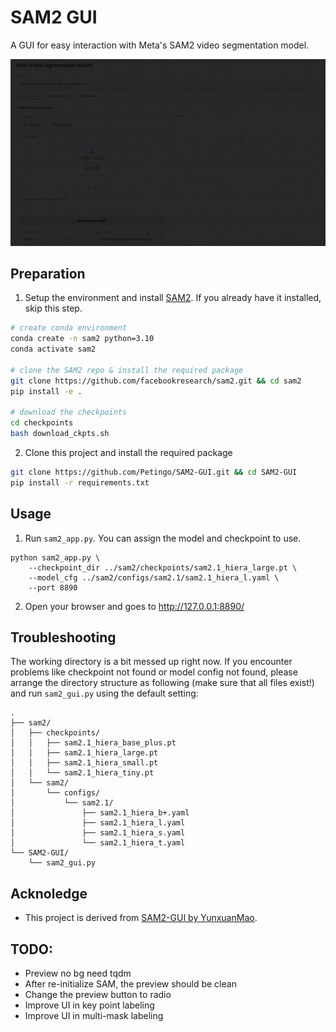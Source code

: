 # SAM2 GUI
A GUI for easy interaction with Meta's SAM2 video segmentation model.

![](screenshots/demo.gif)

## Preparation
1. Setup the environment and install [SAM2](https://ai.meta.com/sam2/). If you already have it installed, skip this step.
```bash
# create conda environment
conda create -n sam2 python=3.10
conda activate sam2

# clone the SAM2 repo & install the required package
git clone https://github.com/facebookresearch/sam2.git && cd sam2
pip install -e .

# download the checkpoints
cd checkpoints
bash download_ckpts.sh
```

2. Clone this project and install the required package
```bash
git clone https://github.com/Petingo/SAM2-GUI.git && cd SAM2-GUI
pip install -r requirements.txt
```

## Usage
1. Run `sam2_app.py`. You can assign the model and checkpoint to use.
```
python sam2_app.py \
    --checkpoint_dir ../sam2/checkpoints/sam2.1_hiera_large.pt \
    --model_cfg ../sam2/configs/sam2.1/sam2.1_hiera_l.yaml \
    --port 8890
```

2. Open your browser and goes to http://127.0.0.1:8890/

## Troubleshooting 
The working directory is a bit messed up right now. If you encounter problems like checkpoint not found or model config not found, please arrange the directory structure as following (make sure that all files exist!) and run `sam2_gui.py` using the default setting:

```
.
├── sam2/
│   ├── checkpoints/
│   │   ├── sam2.1_hiera_base_plus.pt
│   │   ├── sam2.1_hiera_large.pt
│   │   ├── sam2.1_hiera_small.pt
│   │   └── sam2.1_hiera_tiny.pt
│   └── sam2/
│       └── configs/
│           └── sam2.1/
│               ├── sam2.1_hiera_b+.yaml
│               ├── sam2.1_hiera_l.yaml
│               ├── sam2.1_hiera_s.yaml
│               └── sam2.1_hiera_t.yaml
└── SAM2-GUI/
    └── sam2_gui.py
```

## Acknoledge
- This project is derived from [SAM2-GUI by YunxuanMao](https://github.com/YunxuanMao/SAM2-GUI).

## TODO:
- Preview no bg need tqdm
- After re-initialize SAM, the preview should be clean
- Change the preview button to radio
- Improve UI in key point labeling
- Improve UI in multi-mask labeling